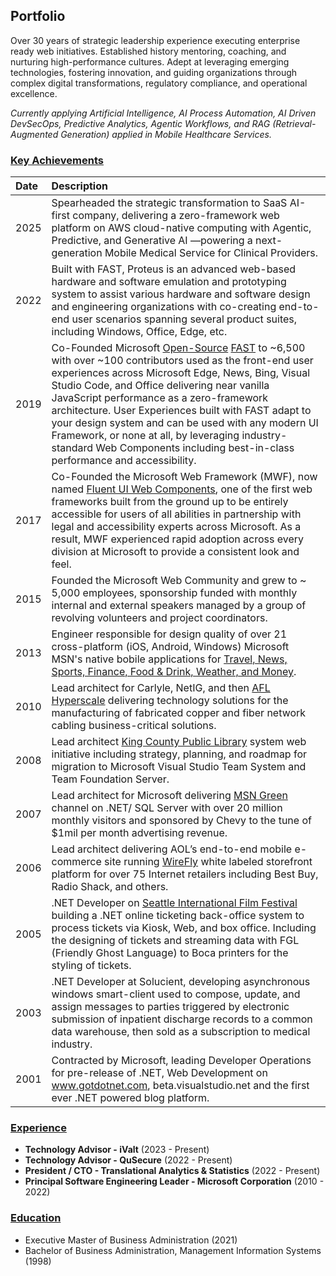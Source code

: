 ## Portfolio

Over 30 years of strategic leadership experience executing enterprise ready web initiatives. Established history mentoring, coaching, and nurturing high-performance cultures. Adept at leveraging emerging technologies, fostering innovation, and guiding organizations through complex digital transformations, regulatory compliance, and operational excellence.

_Currently applying Artificial Intelligence, AI Process Automation, AI Driven DevSecOps, Predictive Analytics, Agentic Workflows, and RAG (Retrieval-Augmented Generation) applied in Mobile Healthcare Services._

### [Key Achievements](#key-achievements)

| Date | Description |
| :--- | :---        |
|2025 | Spearheaded the strategic transformation to SaaS AI-first company, delivering a zero-framework web platform on AWS cloud-native computing with Agentic, Predictive, and Generative AI —powering a next-generation Mobile Medical Service for Clinical Providers.|
|2022 | Built with FAST, Proteus is an advanced web-based hardware and software emulation and prototyping system to assist various hardware and software design and engineering organizations with co-creating end-to-end user scenarios spanning several product suites, including Windows, Office, Edge, etc.|
|2019 | Co-Founded Microsoft [Open-Source](https://github.com/microsoft/fast) [FAST](https://fast.design/) to ~6,500 with over ~100 contributors used as the front-end user experiences across Microsoft Edge, News, Bing, Visual Studio Code, and Office delivering near vanilla JavaScript performance as a zero-framework architecture. User Experiences built with FAST adapt to your design system and can be used with any modern UI Framework, or none at all, by leveraging industry-standard Web Components including best-in-class performance and accessibility.|
|2017 | Co-Founded the Microsoft Web Framework (MWF), now named [Fluent UI Web Components](https://learn.microsoft.com/en-us/fluent-ui/web-components/), one of the first web frameworks built from the ground up to be entirely accessible for users of all abilities in partnership with legal and accessibility experts across Microsoft. As a result, MWF experienced rapid adoption across every division at Microsoft to provide a consistent look and feel.|
|2015 | Founded the Microsoft Web Community and grew to ~ 5,000 employees, sponsorship funded with monthly internal and external speakers managed by a group of revolving volunteers and project coordinators.|
|2013 | Engineer responsible for design quality of over 21 cross-platform (iOS, Android, Windows) Microsoft MSN's native bobile applications for [Travel, News, Sports, Finance, Food & Drink, Weather, and Money](https://www.theverge.com/2014/12/11/7376089/msn-apps-ios-android-features).|
|2010 | Lead architect for Carlyle, NetIG, and then [AFL Hyperscale](https://www.aflhyperscale.com) delivering technology solutions for the manufacturing of fabricated copper and fiber network cabling business-critical solutions.|
|2008 | Lead architect [King County Public Library](https://kcls.org/) system web initiative including strategy, planning, and roadmap for migration to Microsoft Visual Studio Team System and Team Foundation Server.|
|2007 | Lead architect for Microsoft delivering [MSN Green](https://www.msn.com) channel on .NET/ SQL Server with over 20 million monthly visitors and sponsored by Chevy to the tune of $1mil per month advertising revenue.|
|2006 | Lead architect delivering AOL’s end-to-end mobile e-commerce site running [WireFly](https://www.wirefly.com) white labeled storefront platform for over 75 Internet retailers including Best Buy, Radio Shack, and others.|
|2005 | .NET Developer on [Seattle International Film Festival](https://www.siff.net) building a .NET online ticketing back-office system to process tickets via Kiosk, Web, and box office. Including the designing of tickets and streaming data with FGL (Friendly Ghost Language) to Boca printers for the styling of tickets.|
|2003 | .NET Developer at Solucient, developing asynchronous windows smart-client used to compose, update, and assign messages to parties triggered by electronic submission of inpatient discharge records to a common data warehouse, then sold as a subscription to medical industry.|
|2001 | Contracted by Microsoft, leading Developer Operations for pre-release of .NET, Web Development on www.gotdotnet.com, beta.visualstudio.net and the first ever .NET powered blog platform.|

### [Experience](#experience)
* **Technology Advisor - iValt** (2023 - Present)
* **Technology Advisor - QuSecure** (2022 - Present)
* **President / CTO - Translational Analytics & Statistics** (2022 - Present)
* **Principal Software Engineering Leader - Microsoft Corporation** (2010 -  2022)

### [Education](#education)
* Executive Master of Business Administration (2021)
* Bachelor of Business Administration, Management Information Systems (1998)



